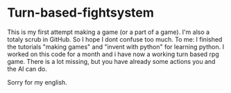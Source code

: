 # Turn-based-fightsystem
This is my first attempt making a game (or a part of a game).
I'm also a totaly scrub in GitHub.
So I hope I dont confuse too much.
To me: I finished the tutorials "making games" and "invent with python" for learning python.
I worked on this code for a month and i have now a working turn based rpg game.
There is a lot missing, but you have already some actions you and the AI can do.

Sorry for my english.

